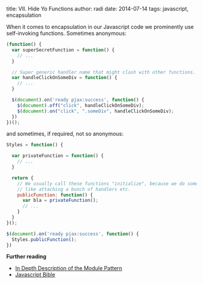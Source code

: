 title: VII. Hide Yo Functions
author: radi
date: 2014-07-14
tags: javascript, encapsulation

When it comes to encapsulation in our Javascript code we prominently use self-invoking
functions. Sometimes anonymous:

```javascript
(function() {
  var superSecretFunction = function() {
    // ...
  }

  // Super generic handler name that might clash with other functions.
  var handleClickOnSomeDiv = function() {
    // ...
  }

  $(document).on('ready pjax:success', function() {
    $(document).off("click", handleClickOnSomeDiv);
    $(document).on("click", ".someDiv", handleClickOnSomeDiv);
  })
})();
```

and sometimes, if required, not so anonymous:


```javascript
Styles = function() {

  var privateFunction = function() {
    // ...
  }

  return {
    // We usually call these functions "initialize", because we do some setup
    // like attaching a bunch of handlers etc.
    publicFunction: function() {
      var bla = privateFunction();
      // ...
    }
  }
}();

$(document).on('ready pjax:success', function() {
  Styles.publicFunction();
})
```

**Further reading**

* <a href="http://www.adequatelygood.com/JavaScript-Module-Pattern-In-Depth.html" target="_blank">In Depth Description of the Module Pattern</a>
* <a href="http://www.amazon.co.uk/JavaScript-Good-Parts-Douglas-Crockford/dp/0596517742/ref=sr_1_1?ie=UTF8&qid=1405262775&sr=8-1&keywords=javascript+the+good+parts" target="_blank">Javascript Bible</a>
